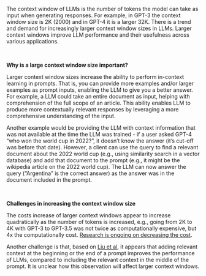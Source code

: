 The context window of LLMs is the number of tokens the model can take as input when generating responses. For example, in GPT-3 the context window size is 2K (2000) and in GPT-4 it is a larger 32K. There is a trend and demand for increasingly larger context window sizes in LLMs. Larger context windows improve LLM performance and their usefulness across various applications.

‍

**Why is a large context window size important?**

Larger context window sizes increase the ability to perform in-context learning in prompts. That is, you can provide more examples and/or larger examples as prompt inputs, enabling the LLM to give you a better answer. For example, a LLM could take an entire document as input, helping with comprehension of the full scope of an article. This ability enables LLM to produce more contextually relevant responses by leveraging a more comprehensive understanding of the input. 

Another example would be providing the LLM with context information that was not available at the time the LLM was trained - if a user asked GPT-4 “who won the world cup in 2022?”, it doesn’t know the answer (it’s cut-off was before that date). However, a client can use the query to find a relevant document about the 2022 world cup (e.g., using similarity search in a vector database) and add that document to the prompt (e.g., it might be the wikipedia article on the 2022 world cup). The LLM can now answer the query (“Argentina” is the correct answer) as the answer was in the document included in the prompt.

 

**Challenges in increasing the context window size**

The costs increase of larger context windows appear to increase quadratically as the number of tokens is increased, e.g., going from 2K to 4K with GPT-3 to GPT-3.5 was not twice as computationally expensive, but 4x the computationally cost. [Research is ongoing on decreasing the cost](https://hazyresearch.stanford.edu/blog/2023-03-27-long-learning). 

Another challenge is that, based on [Liu et al](https://arxiv.org/abs/2307.03172), it appears that adding relevant context at the beginning or the end of a prompt improves the performance of LLMs, compared to including the relevant context in the middle of the prompt. It is unclear how this observation will affect larger context windows.

